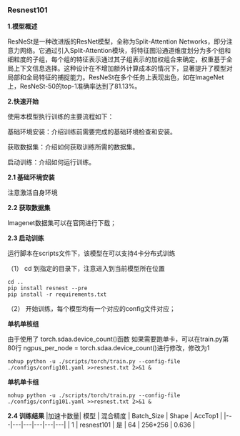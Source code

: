 ###  Resnest101 


**1.模型概述** 

ResNeSt是一种改进版的ResNet模型，全称为Split-Attention Networks，即分注意力网络。它通过引入Split-Attention模块，将特征图沿通道维度划分为多个组和细粒度的子组，每个组的特征表示通过其子组表示的加权组合来确定，权重基于全局上下文信息选择。这种设计在不增加额外计算成本的情况下，显著提升了模型对局部和全局特征的捕捉能力。ResNeSt在多个任务上表现出色，如在ImageNet上，ResNeSt-50的top-1准确率达到了81.13%。

**2.快速开始**

使用本模型执行训练的主要流程如下：

基础环境安装：介绍训练前需要完成的基础环境检查和安装。

获取数据集：介绍如何获取训练所需的数据集。

启动训练：介绍如何运行训练。

**2.1 基础环境安装**

注意激活自身环境

**2.2 获取数据集**

Imagenet数据集可以在官网进行下载；


**2.3 启动训练**

运行脚本在scripts文件下，该模型在可以支持4卡分布式训练

（1） cd 到指定的目录下，注意进入到当前模型所在位置

    cd ..
    pip install resnest --pre
    pip install -r requirements.txt

（2） 开始训练，每个模型均有一个对应的config文件对应；

**单机单核组**

由于使用了 torch.sdaa.device_count()函数
如果需要跑单卡，可以在train.py第80行 ngpus_per_node = torch.sdaa.device_count()进行修改，修改为1
    

    nohup python -u ./scripts/torch/train.py --config-file ./configs/config101.yaml >>resnest.txt 2>&1 &

**单机单卡组**

    nohup python -u ./scripts/torch/train.py --config-file ./configs/config101.yaml >>resnest.txt 2>&1 &

**2.4 训练结果**
|加速卡数量| 模型  |  混合精度 | Batch_Size  |  Shape |  AccTop1 |
|---|---|---|---|---|---|
|  1 | resnest101 |  是 |  64 |  256*256 | 0.636  |




